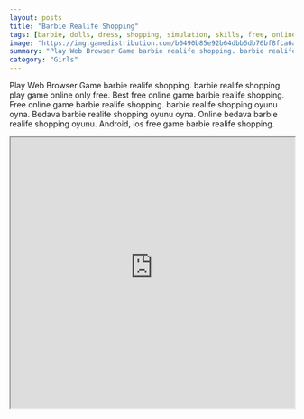 ```yaml
---
layout: posts
title: "Barbie Realife Shopping"
tags: [barbie, dolls, dress, shopping, simulation, skills, free, online, games, oyna, game, free, games, play, play, games]
image: "https://img.gamedistribution.com/b0490b85e92b64dbb5db76bf8fca6a82.jpg"
summary: "Play Web Browser Game barbie realife shopping. barbie realife shopping play game online only free. Best free online game barbie realife shopping. Free online game barbie realife shopping. barbie realife shopping oyunu oyna. Bedava barbie realife shopping oyunu oyna. Online bedava barbie realife shopping oyunu. Android, ios free game barbie realife shopping."
category: "Girls"
---
```


Play Web Browser Game barbie realife shopping. barbie realife shopping play game online only free. Best free online game barbie realife shopping. Free online game barbie realife shopping. barbie realife shopping oyunu oyna. Bedava barbie realife shopping oyunu oyna. Online bedava barbie realife shopping oyunu. Android, ios free game barbie realife shopping.

<iframe width="100%" height="480px;" src="https://flash.gamedistribution.com?game=b0490b85e92b64dbb5db76bf8fca6a82"></iframe>